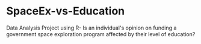 # SpaceEx-vs-Education
Data Analysis Project using R- Is an individual's opinion on funding a government space exploration program affected by their level of education?
